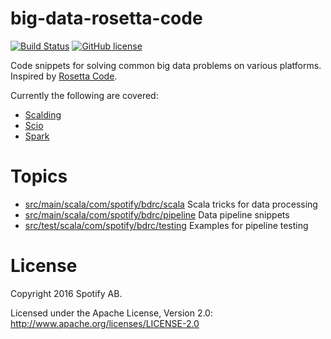 big-data-rosetta-code
=====================

[![Build Status](https://travis-ci.org/spotify/big-data-rosetta-code.svg?branch=master)](https://travis-ci.org/spotify/big-data-rosetta-code)
[![GitHub license](https://img.shields.io/github/license/spotify/big-data-rosetta-code.svg)](./LICENSE)

Code snippets for solving common big data problems on various platforms. Inspired by [Rosetta Code](http://rosettacode.org/).

Currently the following are covered:

- [Scalding](https://github.com/twitter/scalding)
- [Scio](https://github.com/spotify/scio)
- [Spark](https://github.com/apache/spark)

# Topics

- [src/main/scala/com/spotify/bdrc/scala](https://github.com/spotify/big-data-rosetta-code/tree/master/src/main/scala/com/spotify/bdrc/scala) Scala tricks for data processing
- [src/main/scala/com/spotify/bdrc/pipeline](https://github.com/spotify/big-data-rosetta-code/tree/master/src/main/scala/com/spotify/bdrc/pipeline) Data pipeline snippets
- [src/test/scala/com/spotify/bdrc/testing](https://github.com/spotify/big-data-rosetta-code/tree/master/src/test/scala/com/spotify/bdrc/testing) Examples for pipeline testing

# License

Copyright 2016 Spotify AB.

Licensed under the Apache License, Version 2.0: http://www.apache.org/licenses/LICENSE-2.0
